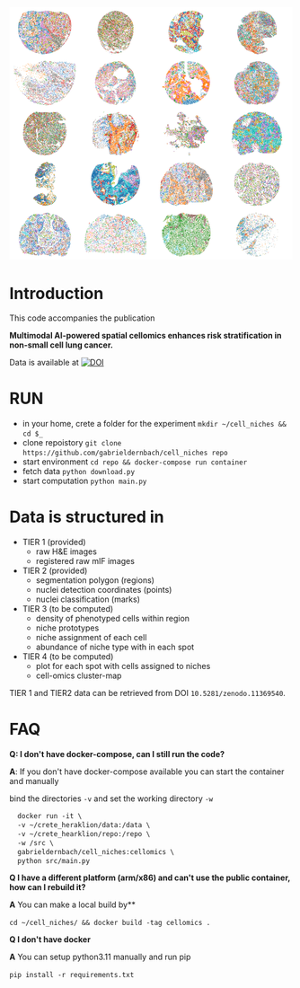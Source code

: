 ![alt text](https://github.com/gabrieldernbach/cell-niches/blob/main/spots.png)

Introduction
============
This code accompanies the publication 

**Multimodal AI-powered spatial cellomics enhances risk stratification in non-small cell lung cancer.**

Data is available at [![DOI](https://zenodo.org/badge/DOI/10.5281/zenodo.11389863.svg)](https://doi.org/10.5281/zenodo.11389863)

RUN
===
* in your home, crete a folder for the experiment `mkdir ~/cell_niches && cd $_`
* clone repoistory `git clone https://github.com/gabrieldernbach/cell_niches repo`
* start environment `cd repo && docker-compose run container`
* fetch data `python download.py`
* start computation `python main.py`


Data is structured in 
=====================
* TIER 1 (provided)
  * raw H&E images
  * registered raw mIF images
* TIER 2 (provided)
  * segmentation polygon (regions)
  * nuclei detection coordinates (points)
  * nuclei classification (marks)
* TIER 3 (to be computed)
  * density of phenotyped cells within region
  * niche prototypes
  * niche assignment of each cell
  * abundance of niche type with in each spot
* TIER 4 (to be computed)
  * plot for each spot with cells assigned to niches
  * cell-omics cluster-map

TIER 1 and TIER2 data can be retrieved from DOI `10.5281/zenodo.11369540`.


FAQ
=====
**Q: I don't have docker-compose, can I still run the code?**

**A**: If you don't have docker-compose available you can start the container and manually

bind the directories `-v` and set the working directory `-w`
```
  docker run -it \
  -v ~/crete_heraklion/data:/data \
  -v ~/crete_hearklion/repo:/repo \
  -w /src \
  gabrieldernbach/cell_niches:cellomics \
  python src/main.py
```
**Q I have a different platform (arm/x86) and can't use the public container, how can I rebuild it?**

**A** You can make a local build by**

`cd ~/cell_niches/ && docker build -tag cellomics .`

**Q I don't have docker**

**A** You can setup python3.11 manually and run pip

`pip install -r requirements.txt`

